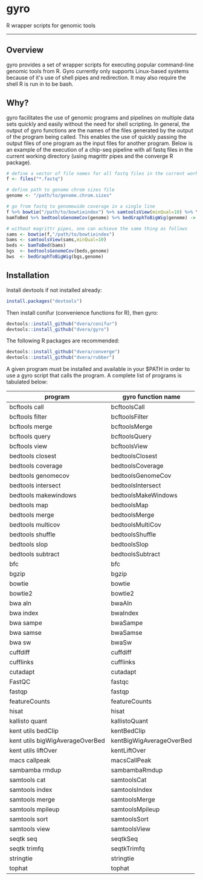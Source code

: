 # **gyro**

R wrapper scripts for genomic tools

---

## Overview

gyro provides a set of wrapper scripts for executing popular command-line genomic tools from R. Gyro currently only supports Linux-based systems because of it's use of shell pipes and redirection. It may also require the shell R is run in to be bash.

## Why?

gyro facilitates the use of genomic programs and pipelines on multiple data sets quickly and easily without the need for shell scripting. In general, the output of gyro functions are the names of the files generated by the output of the program being called. This enables the use of quickly passing the output files of one program as the input files for another program. Below is an example of the execution of a chip-seq pipeline with all fastq files in the current working directory (using magrittr pipes and the converge R package).

```R
# define a vector of file names for all fastq files in the current working directory
f <- files("*.fastq")

# define path to genome chrom sizes file
genome <- "/path/to/genome.chrom.sizes"

# go from fastq to genomewide coverage in a single line
f %>% bowtie("/path/to/bowtieindex") %>% samtoolsView(minQual=10) %>% \
bamToBed %>% bedtoolsGenomeCov(genome) %>% bedGraphToBigWig(genome) -> bigWigs

# without magrittr pipes, one can achieve the same thing as follows
sams <- bowtie(f,"/path/to/bowtieindex")
bams <- samtoolsView(sams,minQual=10)
beds <- bamToBed(bams)
bgs  <- bedtoolsGenomeCov(beds,genome)
bws  <- bedGraphToBigWig(bgs,genome)
```

## Installation

Install devtools if not installed already:
```R
install.packages("devtools")
```

Then install conifur (convenience functions for R), then gyro:
```R
devtools::install_github("dvera/conifur")
devtools::install_github("dvera/gyro")
```

The following R packages are recommended:
```R
devtools::install_github("dvera/converge")
devtools::install_github("dvera/rubber")
```

A given program must be installed and available in your $PATH in order to use a gyro script that calls the program. A complete list of programs is tabulated below:

|program                  | gyro function name  |
|-------------------------|---------------------|
|bcftools call            | bcftoolsCall        |
|bcftools filter          | bcftoolsFilter      |
|bcftools merge           | bcftoolsMerge       |
|bcftools query           | bcftoolsQuery       |
|bcftools view            | bcftoolsView        |
|bedtools closest         | bedtoolsClosest     |
|bedtools coverage        | bedtoolsCoverage    |
|bedtools genomecov       | bedtoolsGenomeCov   |
|bedtools intersect       | bedtoolsIntersect   |
|bedtools makewindows     | bedtoolsMakeWindows |
|bedtools map             | bedtoolsMap         |
|bedtools merge           | bedtoolsMerge       |
|bedtools multicov        | bedtoolsMultiCov    |
|bedtools shuffle         | bedtoolsShuffle     |
|bedtools slop            | bedtoolsSlop        |
|bedtools subtract        | bedtoolsSubtract    |
|bfc                      | bfc                 |
|bgzip                    | bgzip               |
|bowtie                   | bowtie              |
|bowtie2                  | bowtie2             |
|bwa aln                  | bwaAln              |
|bwa index                | bwaIndex            |
|bwa sampe                | bwaSampe            |
|bwa samse                | bwaSamse            |
|bwa sw                   | bwaSw               |
|cuffdiff                 | cuffdiff            |
|cufflinks                | cufflinks           |
|cutadapt                 | cutadapt            |
|FastQC                   | fastqc              |
|fastqp                   | fastqp              |
|featureCounts            | featureCounts       |
|hisat                    | hisat               |
|kallisto quant           | kallistoQuant       |
|kent utils bedClip       | kentBedClip         |
|kent utils bigWigAverageOverBed | kentBigWigAverageOverBed |
|kent utils liftOver      | kentLiftOver        |
|macs callpeak            | macsCallPeak        |
|sambamba rmdup           | sambambaRmdup       |
|samtools cat             | samtoolsCat         |
|samtools index           | samtoolsIndex       |
|samtools merge           | samtoolsMerge       |
|samtools mpileup         | samtoolsMpileup     |
|samtools sort            | samtoolsSort        |
|samtools view            | samtoolsView        |
|seqtk seq                | seqtkSeq            |
|seqtk trimfq             | seqtkTrimfq         |
|stringtie                | stringtie           |
|tophat                   | tophat              |


